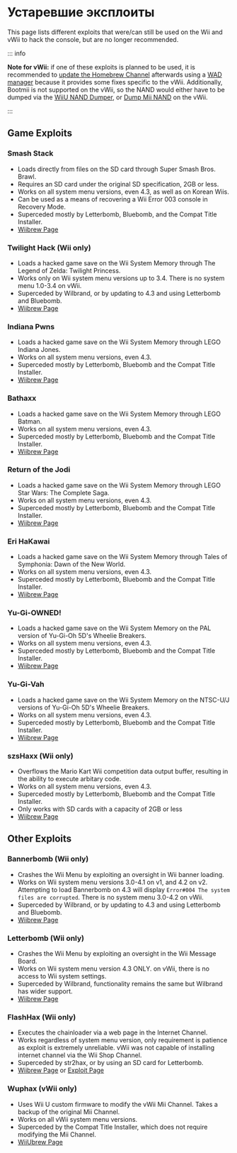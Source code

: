 # Устаревшие эксплоиты

This page lists different exploits that were/can still be used on the Wii and vWii to hack the console, but are no longer recommended.

::: info

**Note for vWii:** if one of these exploits is planned to be used, it is recommended to [update the Homebrew Channel](https://github.com/FIX94/hbc/releases/tag/1.1.4-1) afterwards using a [WAD manager](yawmme) because it provides some fixes specific to the vWii.  Additionally, Bootmii is not supported on the vWii, so the NAND would either have to be dumped via the [WiiU NAND Dumper](wiiu-nand-dumper), or [Dump Mii NAND](https://oscwii.org/library/app/DmpMiNND) on the vWii.

:::

## Game Exploits

### Smash Stack

- Loads directly from files on the SD card through Super Smash Bros. Brawl.
- Requires an SD card under the original SD specification, 2GB or less.
- Works on all system menu versions, even 4.3, as well as on Korean Wiis.
- Can be used as a means of recovering a Wii Error 003 console in Recovery Mode.
- Superceded mostly by Letterbomb, Bluebomb, and the Compat Title Installer.
- [Wiibrew Page](https://wiibrew.org/wiki/Smash_Stack)

### Twilight Hack (Wii only)

- Loads a hacked game save on the Wii System Memory through The Legend of Zelda: Twilight Princess.
- Works only on Wii system menu versions up to 3.4. There is no system menu 1.0-3.4 on vWii.
- Superceded by Wilbrand, or by updating to 4.3 and using Letterbomb and Bluebomb.
- [Wiibrew Page](https://wiibrew.org/wiki/Twilight_Hack)

### Indiana Pwns

- Loads a hacked game save on the Wii System Memory through LEGO Indiana Jones.
- Works on all system menu versions, even 4.3.
- Superceded mostly by Letterbomb, Bluebomb and the Compat Title Installer.
- [Wiibrew Page](https://wiibrew.org/wiki/Indiana_Pwns)

### Bathaxx

- Loads a hacked game save on the Wii System Memory through LEGO Batman.
- Works on all system menu versions, even 4.3.
- Superceded mostly by Letterbomb, Bluebomb and the Compat Title Installer.
- [Wiibrew Page](https://wiibrew.org/wiki/Bathaxx)

### Return of the Jodi

- Loads a hacked game save on the Wii System Memory through LEGO Star Wars: The Complete Saga.
- Works on all system menu versions, even 4.3.
- Superceded mostly by Letterbomb, Bluebomb and the Compat Title Installer.
- [Wiibrew Page](https://wiibrew.org/wiki/Return_of_the_Jodi)

### Eri HaKawai

- Loads a hacked game save on the Wii System Memory through Tales of Symphonia: Dawn of the New World.
- Works on all system menu versions, even 4.3.
- Superceded mostly by Letterbomb, Bluebomb and the Compat Title Installer.
- [Wiibrew Page](https://wiibrew.org/wiki/Eri_HaKawai)

### Yu-Gi-OWNED!

- Loads a hacked game save on the Wii System Memory on the PAL version of Yu-Gi-Oh 5D's Wheelie Breakers.
- Works on all system menu versions, even 4.3.
- Superceded mostly by Letterbomb, Bluebomb and the Compat Title Installer.
- [Wiibrew Page](https://wiibrew.org/wiki/Yu-Gi-OWNED!)

### Yu-Gi-Vah

- Loads a hacked game save on the Wii System Memory on the NTSC-U/J versions of Yu-Gi-Oh 5D's Wheelie Breakers.
- Works on all system menu versions, even 4.3.
- Superceded mostly by Letterbomb, Bluebomb and the Compat Title Installer.
- [Wiibrew Page](https://wiibrew.org/wiki/Yu-Gi-Vah)

### szsHaxx (Wii only)

- Overflows the Mario Kart Wii competition data output buffer, resulting in the ability to execute arbitary code.
- Works on all system menu versions, even 4.3.
- Superceded mostly by Letterbomb, Bluebomb and the Compat Title Installer.
- Only works with SD cards with a capacity of 2GB or less
- [Wiibrew Page](https://wiibrew.org/wiki/SzsHaxx)

## Other Exploits

### Bannerbomb (Wii only)

- Crashes the Wii Menu by exploiting an oversight in Wii banner loading.
- Works on Wii system menu versions 3.0-4.1 on v1, and 4.2 on v2. Attempting to load Bannerbomb on 4.3 will display `Error#004 The system files are corrupted`. There is no system menu 3.0-4.2 on vWii.
- Superceded by Wilbrand, or by updating to 4.3 and using Letterbomb and Bluebomb.
- [Wiibrew Page](https://wiibrew.org/wiki/Bannerbomb)

### Letterbomb (Wii only)

- Crashes the Wii Menu by exploiting an oversight in the Wii Message Board.
- Works on Wii system menu version 4.3 ONLY. on vWii, there is no access to Wii system settings.
- Superceded by Wilbrand, functionality remains the same but Wilbrand has wider support.
- [Wiibrew Page](https://wiibrew.org/wiki/LetterBomb)

### FlashHax (Wii only)

- Executes the chainloader via a web page in the Internet Channel.
- Works regardless of system menu version, only requirement is patience as exploit is extremely unreliable. vWii was not capable of installing internet channel via the Wii Shop Channel.
- Superceded by str2hax, or by using an SD card for Letterbomb.
- [Wiibrew Page](https://wiibrew.org/wiki/FlashHax) or [Exploit Page](flashhax)

### Wuphax (vWii only)

- Uses Wii U custom firmware to modify the vWii Mii Channel. Takes a backup of the original Mii Channel.
- Works on all vWii system menu versions.
- Superceded by the Compat Title Installer, which does not require modifying the Mii Channel.
- [WiiUbrew Page](https://wiiubrew.org/wiki/Wuphax)

